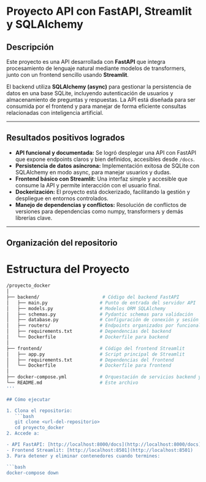 # Proyecto API con FastAPI, Streamlit y SQLAlchemy

## Descripción

Este proyecto es una API desarrollada con **FastAPI** que integra procesamiento de lenguaje natural mediante modelos de transformers, junto con un frontend sencillo usando **Streamlit**. 

El backend utiliza **SQLAlchemy (async)** para gestionar la persistencia de datos en una base SQLite, incluyendo autenticación de usuarios y almacenamiento de preguntas y respuestas. La API está diseñada para ser consumida por el frontend y para manejar de forma eficiente consultas relacionadas con inteligencia artificial.

---

## Resultados positivos logrados

- **API funcional y documentada:** Se logró desplegar una API con FastAPI que expone endpoints claros y bien definidos, accesibles desde `/docs`.
- **Persistencia de datos asíncrona:** Implementación exitosa de SQLite con SQLAlchemy en modo async, para manejar usuarios y dudas.
- **Frontend básico con Streamlit:** Una interfaz simple y accesible que consume la API y permite interacción con el usuario final.
- **Dockerización:** El proyecto está dockerizado, facilitando la gestión y despliegue en entornos controlados.
- **Manejo de dependencias y conflictos:** Resolución de conflictos de versiones para dependencias como numpy, transformers y demás librerías clave.

---

## Organización del repositorio

# Estructura del Proyecto

```bash
/proyecto_docker
│
├── backend/                       # Código del backend FastAPI
│   ├── main.py                   # Punto de entrada del servidor API
│   ├── models.py                 # Modelos ORM SQLAlchemy
│   ├── schemas.py                # Pydantic schemas para validación
│   ├── database.py               # Configuración de conexión y sesión async
│   ├── routers/                  # Endpoints organizados por funcionalidades
│   ├── requirements.txt          # Dependencias del backend
│   └── Dockerfile                # Dockerfile para backend
│
├── frontend/                     # Código del frontend Streamlit
│   ├── app.py                    # Script principal de Streamlit
│   ├── requirements.txt          # Dependencias del frontend
│   └── Dockerfile                # Dockerfile para frontend
│
├── docker-compose.yml            # Orquestación de servicios backend y frontend
└── README.md                     # Este archivo
'''

## Cómo ejecutar

1. Clona el repositorio:
   ```bash
   git clone <url-del-repositorio>
   cd proyecto_docker
2. Accede a:

- API FastAPI: [http://localhost:8000/docs](http://localhost:8000/docs)
- Frontend Streamlit: [http://localhost:8501](http://localhost:8501)
3. Para detener y eliminar contenedores cuando termines:

```bash
docker-compose down



